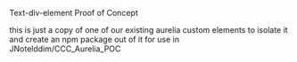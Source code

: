 Text-div-element Proof of Concept

this is just a copy of one of our existing aurelia custom elements to isolate it and create an npm package out of it
for use in  JNotelddim/CCC_Aurelia_POC
